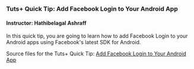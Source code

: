 ### Tuts+ Quick Tip: Add Facebook Login to Your Android App

#### Instructor: Hathibelagal Ashraff

In this quick tip, you are going to learn how to add Facebook Login to your Android apps using Facebook's latest SDK for Android.

Source files for the Tuts+ Quick Tip: [Add Facebook Login to Your Android App](http://code.tutsplus.com/tutorials/quick-tip-add-facebook-login-to-your-android-app--cms-23837)

